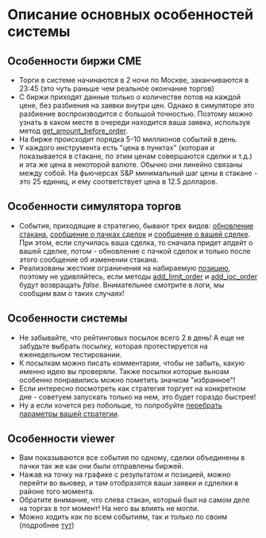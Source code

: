 # Описание основных особенностей системы

## Особенности биржи CME
- Торги в системе начинаются в 2 ночи по Москве, заканчиваются в 23:45 (это чуть раньше чем реальное окончание торгов)
- С биржи приходят данные только о количестве лотов на каждой цене, без разбиения на заявки внутри цен. Однако в симуляторе это разбиение воспроизводится с большой точностью. Поэтому можно узнать в каком месте в очереди находится ваша заявка, используя метод [get_amount_before_order](api/ParticipantStrategy.md#get_amount_before_order).
- На бирже происходит порядка 5-10 миллионов событий в день. 
- У каждого инструмента есть "цена в пунктах" (которая и показывается в стакане, по этим ценам совершаются сделки и т.д.) и эта же цена в некоторой валюте. Обычно они линейно связаны между собой. На фьючерсах S&P минимальный шаг цены в стакане - это 25 единиц, и ему соответствует цена в 12.5 долларов. 

## Особенности симулятора торгов
- События, приходящие в стратегию, бывают трех видов:  [обновление стакана](#api/ParticipantStrategy.md#trading_book_update), [сообщение о пачках сделок](#api/ParticipantStrategy.md#trading_deals_update) и [сообщение о вашей сделке](#api/ParticipantStrategy.md#execution_report_update). При этом, если случилась ваша сделка, то сначала придет апдейт о вашей сделке, потом - обновление с пачкой сделок и только после этого сообщение об изменении стакана. 
- Реализованы жесткие ограничения на набираемую [позицию](api/ContestBookInfo.md#total_amount), поэтому не удивляйтесь, если методы [add_limit_order](api/ParticipantStrategy.md#add_limit_order) и [add_ioc_order](api/ParticipantStrategy.md#add_ioc_order) будут возвращать *false*. Внимательнее смотрите в логи, мы сообщим вам о таких случаях!

## Особенности системы
- Не забывайте, что рейтинговых посылок всего 2 в день! А еще не забудьте выбрать посылку, которая протестируется на еженедельном тестировании.
- К посылкам можно писать комментарии, чтобы не забыть, какую именно идею вы проверяли. Также посылки которые вьноам особенно понравились можно пометить значком "избранное"!
- Если интересно посмотреть как стратегия торгует на конкретном дне - советуем запускать только на нем, это будет гораздо быстрее!
- Ну а если хочется рез побольше, то попробуйте [перебрать параметры вашей стратегии](interface/params.md).

## Особенности viewer
- Вам показываются все события по одному, сделки объединены в пачки так же как они были отправлены биржей.
- Нажав на точку на графике с результатом и позицией, можно перейти во вьювер, и там отобразятся ваши заявки и сдлелки в районе того момента.
- Обратите внимание, что слева стакан, который был на самом деле на торгах в тот момент! На него вы влиять не могли.
- Можно ходить как по всем событиям, так и только по своим (подробнее [тут](interface/analysis/viewer.md))

